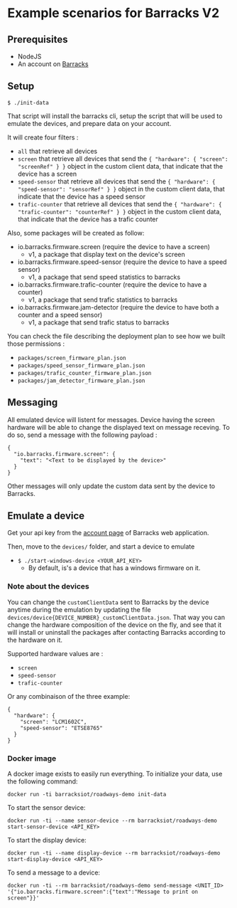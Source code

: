 # Example scenarios for Barracks V2

## Prerequisites

* NodeJS
* An account on [Barracks](https://app.barracks.io)

## Setup

```
$ ./init-data
```

That script will install the barracks cli, setup the script that will be used to emulate the devices, and prepare data on your account.

It will create four filters :

* ```all``` that retrieve all devices
* ```screen``` that retrieve all devices that send the ```{ "hardware": { "screen": "screenRef" } }``` object in the custom client data, that indicate that the device has a screen
* ```speed-sensor``` that retrieve all devices that send the ```{ "hardware": { "speed-sensor": "sensorRef" } }``` object in the custom client data, that indicate that the device has a speed sensor
* ```trafic-counter``` that retrieve all devices that send the ```{ "hardware": { "trafic-counter": "counterRef" } }``` object in the custom client data, that indicate that the device has a trafic counter

Also, some packages will be created as follow:

* io.barracks.firmware.screen (require the device to have a screen)
  * v1, a package that display text on the device's screen
* io.barracks.firmware.speed-sensor (require the device to have a speed sensor)
  * v1, a package that send speed statistics to barracks
* io.barracks.firmware.trafic-counter (require the device to have a counter)
  * v1, a package that send trafic statistics to barracks
* io.barracks.firmware.jam-detector (require the device to have both a counter and a speed sensor)
  * v1, a package that send trafic status to barracks


You can check the file describing the deployment plan to see how we built those permissions :

* ```packages/screen_firmware_plan.json```
* ```packages/speed_sensor_firmware_plan.json```
* ```packages/trafic_counter_firmware_plan.json```
* ```packages/jam_detector_firmware_plan.json```

## Messaging
All emulated device will listent for messages.
Device having the screen hardware will be able to change the displayed text on message receving.
To do so, send a message with the following payload :
```
{
  "io.barracks.firmware.screen": {
    "text": "<Text to be displayed by the device>" 
  }
}
```
Other messages will only update the custom data sent by the device to Barracks.


## Emulate a device

Get your api key from the [account page](https://app.barracks.io/account) of Barracks web application.

Then, move to the ```devices/``` folder, and start a device to emulate

* ```$ ./start-windows-device <YOUR_API_KEY>```
  * By default, is's a device that has a windows firmware on it.

### Note about the devices
You can change the ```customClientData``` sent to Barracks by the device anytime during the emulation by updating the file ```devices/device{DEVICE_NUMBER}_customClientData.json```.
That way you can change the hardware composition of the device on the fly, and see that it will install or uninstall the packages after contacting Barracks according to the hardware on it.

Supported hardware values are :

* ```screen```
* ```speed-sensor```
* ```trafic-counter```

Or any combinaison of the three
example:
```
{
  "hardware": {
    "screen": "LCM1602C",
    "speed-sensor": "ETSE8765"
  }
}
```

### Docker image
A docker image exists to easily run everything.
To initialize your data, use the following command:
```
docker run -ti barracksiot/roadways-demo init-data
```

To start the sensor device:
```
docker run -ti --name sensor-device --rm barracksiot/roadways-demo start-sensor-device <API_KEY>
```

To start the display device:
```
docker run -ti --name display-device --rm barracksiot/roadways-demo start-display-device <API_KEY>
```

To send a message to a device:
```
docker run -ti --rm barracksiot/roadways-demo send-message <UNIT_ID> '{"io.barracks.firmware.screen":{"text":"Message to print on screen"}}'
```